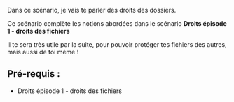 Dans ce scénario, je vais te parler des droits des dossiers.

Ce scénario complète les notions abordées dans le scénario **Droits épisode 1 - droits des fichiers**

Il te sera très utile par la suite, pour pouvoir protéger tes fichiers des autres, mais aussi de toi même !

## Pré-requis :

* Droits épisode 1 - droits des fichiers
